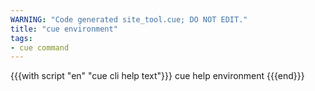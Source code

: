 ```yaml
---
WARNING: "Code generated site_tool.cue; DO NOT EDIT."
title: "cue environment"
tags:
- cue command
---
```


{{{with script "en" "cue cli help text"}}}
cue help environment
{{{end}}}
